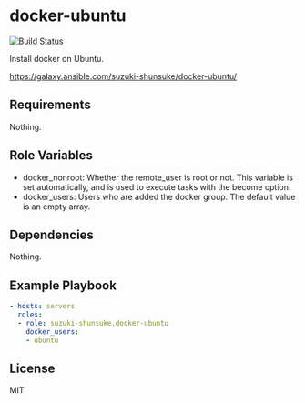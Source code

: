 docker-ubuntu
===============

[![Build Status](https://travis-ci.org/suzuki-shunsuke/ansible-docker-ubuntu.svg?branch=master)](https://travis-ci.org/suzuki-shunsuke/ansible-docker-ubuntu)

Install docker on Ubuntu.

https://galaxy.ansible.com/suzuki-shunsuke/docker-ubuntu/

Requirements
------------

Nothing.

Role Variables
--------------

* docker_nonroot: Whether the remote_user is root or not. This variable is set automatically, and is used to execute tasks with the become option.
* docker_users: Users who are added the docker group. The default value is an empty array.

Dependencies
------------

Nothing.

Example Playbook
----------------

```yaml
- hosts: servers
  roles:
  - role: suzuki-shunsuke.docker-ubuntu
    docker_users:
    - ubuntu
```

License
-------

MIT
